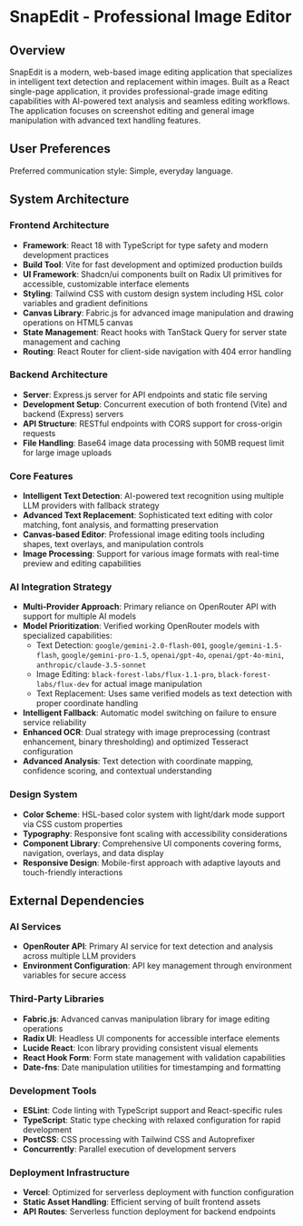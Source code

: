 # SnapEdit - Professional Image Editor

## Overview

SnapEdit is a modern, web-based image editing application that specializes in intelligent text detection and replacement within images. Built as a React single-page application, it provides professional-grade image editing capabilities with AI-powered text analysis and seamless editing workflows. The application focuses on screenshot editing and general image manipulation with advanced text handling features.

## User Preferences

Preferred communication style: Simple, everyday language.

## System Architecture

### Frontend Architecture
- **Framework**: React 18 with TypeScript for type safety and modern development practices
- **Build Tool**: Vite for fast development and optimized production builds
- **UI Framework**: Shadcn/ui components built on Radix UI primitives for accessible, customizable interface elements
- **Styling**: Tailwind CSS with custom design system including HSL color variables and gradient definitions
- **Canvas Library**: Fabric.js for advanced image manipulation and drawing operations on HTML5 canvas
- **State Management**: React hooks with TanStack Query for server state management and caching
- **Routing**: React Router for client-side navigation with 404 error handling

### Backend Architecture
- **Server**: Express.js server for API endpoints and static file serving
- **Development Setup**: Concurrent execution of both frontend (Vite) and backend (Express) servers
- **API Structure**: RESTful endpoints with CORS support for cross-origin requests
- **File Handling**: Base64 image data processing with 50MB request limit for large image uploads

### Core Features
- **Intelligent Text Detection**: AI-powered text recognition using multiple LLM providers with fallback strategy
- **Advanced Text Replacement**: Sophisticated text editing with color matching, font analysis, and formatting preservation
- **Canvas-based Editor**: Professional image editing tools including shapes, text overlays, and manipulation controls
- **Image Processing**: Support for various image formats with real-time preview and editing capabilities

### AI Integration Strategy
- **Multi-Provider Approach**: Primary reliance on OpenRouter API with support for multiple AI models
- **Model Prioritization**: Verified working OpenRouter models with specialized capabilities:
  - Text Detection: `google/gemini-2.0-flash-001`, `google/gemini-1.5-flash`, `google/gemini-pro-1.5`, `openai/gpt-4o`, `openai/gpt-4o-mini`, `anthropic/claude-3.5-sonnet`
  - Image Editing: `black-forest-labs/flux-1.1-pro`, `black-forest-labs/flux-dev` for actual image manipulation
  - Text Replacement: Uses same verified models as text detection with proper coordinate handling
- **Intelligent Fallback**: Automatic model switching on failure to ensure service reliability
- **Enhanced OCR**: Dual strategy with image preprocessing (contrast enhancement, binary thresholding) and optimized Tesseract configuration
- **Advanced Analysis**: Text detection with coordinate mapping, confidence scoring, and contextual understanding

### Design System
- **Color Scheme**: HSL-based color system with light/dark mode support via CSS custom properties
- **Typography**: Responsive font scaling with accessibility considerations
- **Component Library**: Comprehensive UI components covering forms, navigation, overlays, and data display
- **Responsive Design**: Mobile-first approach with adaptive layouts and touch-friendly interactions

## External Dependencies

### AI Services
- **OpenRouter API**: Primary AI service for text detection and analysis across multiple LLM providers
- **Environment Configuration**: API key management through environment variables for secure access

### Third-Party Libraries
- **Fabric.js**: Advanced canvas manipulation library for image editing operations
- **Radix UI**: Headless UI components for accessible interface elements
- **Lucide React**: Icon library providing consistent visual elements
- **React Hook Form**: Form state management with validation capabilities
- **Date-fns**: Date manipulation utilities for timestamping and formatting

### Development Tools
- **ESLint**: Code linting with TypeScript support and React-specific rules
- **TypeScript**: Static type checking with relaxed configuration for rapid development
- **PostCSS**: CSS processing with Tailwind CSS and Autoprefixer
- **Concurrently**: Parallel execution of development servers

### Deployment Infrastructure
- **Vercel**: Optimized for serverless deployment with function configuration
- **Static Asset Handling**: Efficient serving of built frontend assets
- **API Routes**: Serverless function deployment for backend endpoints
